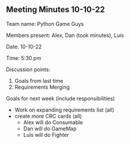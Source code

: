 ## Meeting Minutes 10-10-22

Team name: Python Game Guys

Members present: Alex, Dan (took minutes), Luis

Date: 10-10-22

Time: 5:30 pm

Discussion points:
1. Goals from last time
2. Requirements Merging

Goals for next week (include responsibilities)
* Work on expanding requirements list (all)
* create more CRC cards (all)
  * Alex will do Consumable
  * Dan will do GameMap
  * Luis will do Fighter
